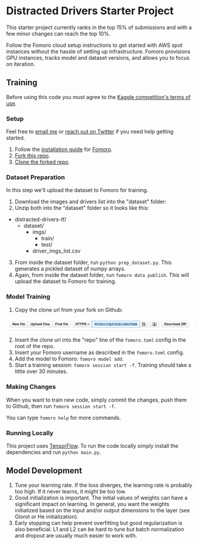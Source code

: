 # Distracted Drivers Starter Project

This starter project currently ranks in the top 15% of submissions and with a few minor changes can reach the top 10%.

Follow the Fomoro cloud setup instructions to get started with AWS spot instances without the hassle of setting up infrastructure. Fomoro provisions GPU instances, tracks model and dataset versions, and allows you to focus on iteration.

## Training

Before using this code you must agree to the [Kaggle competition's terms of use](https://www.kaggle.com/c/state-farm-distracted-driver-detection).

### Setup

Feel free to [email me](mailto:jim@fomoro.com) or [reach out on Twitter](https://twitter.com/jimmfleming) if you need help getting started.

1. Follow the [installation guide](https://fomoro.gitbooks.io/guide/content/installation.html) for [Fomoro](https://fomoro.com).
2. [Fork this repo](https://help.github.com/articles/fork-a-repo/).
2. [Clone the forked repo](https://help.github.com/articles/cloning-a-repository/).

### Dataset Preparation

In this step we'll upload the dataset to Fomoro for training.

1. Download the images and drivers list into the "dataset" folder:
2. Unzip both into the "dataset" folder so it looks like this:

  - distracted-drivers-tf/
    - dataset/
      - imgs/
        - train/
        - test/
      - driver_imgs_list.csv

3. From inside the dataset folder, run `python prep_dataset.py`. This generates a pickled dataset of numpy arrays.
4. Again, from inside the dataset folder, run `fomoro data publish`. This will upload the dataset to Fomoro for training.

### Model Training

1. Copy the clone url from your fork on Github:

![HTTPS Clone URL](images/https.jpg)

2. Insert the clone url into the "repo" line of the `fomoro.toml` config in the root of the repo.
3. Insert your Fomoro username as described in the `fomoro.toml` config.
4. Add the model to Fomoro: `fomoro model add`.
5. Start a training session: `fomoro session start -f`. Training should take a little over 30 minutes.

### Making Changes

When you want to train new code, simply commit the changes, push them to Github, then run `fomoro session start -f`.

You can type `fomoro help` for more commands.

### Running Locally

This project uses [TensorFlow](https://www.tensorflow.org/versions/r0.7/get_started/os_setup.html#download-and-setup). To run the code locally simply install the dependencies and run `python main.py`.

## Model Development

1. Tune your learning rate. If the loss diverges, the learning rate is probably too high. If it never learns, it might be too low.
2. Good initialization is important. The initial values of weights can have a significant impact on learning. In general, you want the weights initialized based on the input and/or output dimensions to the layer (see Glorot or He initialization).
3. Early stopping can help prevent overfitting but good regularization is also beneficial. L1 and L2 can be hard to tune but batch normalization and dropout are usually much easier to work with.
